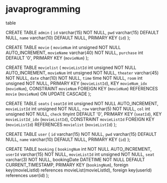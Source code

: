 # javaprogramming
table

CREATE TABLE `admin` (
  `id` varchar(15) NOT NULL,
  `pwd` varchar(15) DEFAULT NULL,
  `name` varchar(10) DEFAULT NULL,
  PRIMARY KEY (`id`)
);

CREATE TABLE `movie` (
  `movieNum` int unsigned NOT NULL AUTO_INCREMENT,
  `movieName` varchar(40) NOT NULL,
  `purchase` int DEFAULT '0',
  PRIMARY KEY (`movieNum`)
);

CREATE TABLE `movielist` (
  `movieListId` int unsigned NOT NULL AUTO_INCREMENT,
  `movieNum` int unsigned NOT NULL,
  `theater` varchar(45) NOT NULL,
  `date` char(10) NOT NULL,
  `time` time NOT NULL,
  `room` int unsigned NOT NULL,
  PRIMARY KEY (`movieListId`),
  KEY `movieNum_idx` (`movieNum`),
  CONSTRAINT `movieNum` FOREIGN KEY (`movieNum`) REFERENCES `movie` (`movieNum`) ON UPDATE CASCADE
);

CREATE TABLE `seats` (
  `seatId` int unsigned NOT NULL AUTO_INCREMENT,
  `movieListId` int unsigned NOT NULL,
  `row` varchar(5) NOT NULL,
  `col` int unsigned NOT NULL,
  `check` tinyint DEFAULT '0',
  PRIMARY KEY (`seatId`),
  KEY `movieListId_idx` (`movieListId`),
  CONSTRAINT `movieListId` FOREIGN KEY (`movieListId`) REFERENCES `movielist` (`movieListId`)
);

CREATE TABLE `user` (
  `id` varchar(15) NOT NULL,
  `pwd` varchar(15) DEFAULT NULL,
  `name` varchar(10) DEFAULT NULL,
  PRIMARY KEY (`id`)
);

CREATE TABLE `booking` (
  `bookingNum` int NOT NULL AUTO_INCREMENT,
  `userId` varchar(15) NOT NULL,
  `movieListId` int unsigned NOT NULL,
  `seat` varchar(3) NOT NULL,
  bookingDate DATETIME NOT NULL DEFAULT CURRENT_TIMESTAMP,
  PRIMARY KEY (`bookingNum`),
  foreign key(movieListId) references movieList(movieListId),
  foreign key(userId) references user(id)
);
